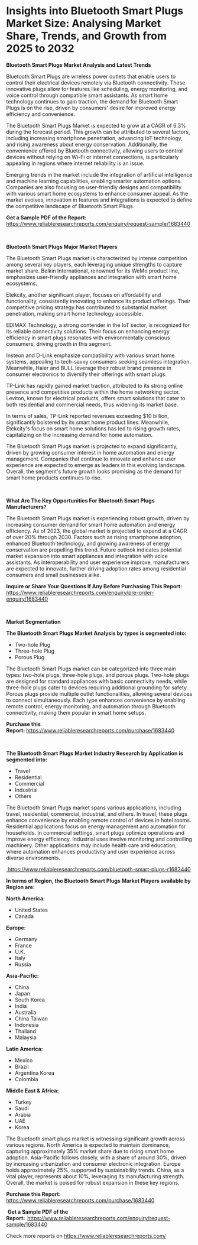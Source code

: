 <p><h1>Insights into Bluetooth Smart Plugs Market Size: Analysing Market Share, Trends, and Growth from 2025 to 2032</h1></p><p><strong>Bluetooth Smart Plugs Market Analysis and Latest Trends</strong></p>
<p><p>Bluetooth Smart Plugs are wireless power outlets that enable users to control their electrical devices remotely via Bluetooth connectivity. These innovative plugs allow for features like scheduling, energy monitoring, and voice control through compatible smart assistants. As smart home technology continues to gain traction, the demand for Bluetooth Smart Plugs is on the rise, driven by consumers' desire for improved energy efficiency and convenience.</p><p>The Bluetooth Smart Plugs Market is expected to grow at a CAGR of 6.3% during the forecast period. This growth can be attributed to several factors, including increasing smartphone penetration, advancing IoT technology, and rising awareness about energy conservation. Additionally, the convenience offered by Bluetooth connectivity, allowing users to control devices without relying on Wi-Fi or internet connections, is particularly appealing in regions where internet reliability is an issue.</p><p>Emerging trends in the market include the integration of artificial intelligence and machine learning capabilities, enabling smarter automation options. Companies are also focusing on user-friendly designs and compatibility with various smart home ecosystems to enhance consumer appeal. As the market evolves, innovation in features and integrations is expected to define the competitive landscape of Bluetooth Smart Plugs.</p></p>
<p><strong>Get a Sample PDF of the Report:&nbsp;</strong> <a href="https://www.reliableresearchreports.com/enquiry/request-sample/1683440?utm_campaign=2199&utm_medium=2&utm_source=Github&utm_content=ia&utm_term=11022025&utm_id=bluetooth-smart-plugs">https://www.reliableresearchreports.com/enquiry/request-sample/1683440</a></p>
<p>&nbsp;</p>
<p><strong>Bluetooth Smart Plugs Major Market Players</strong></p>
<p><p>The Bluetooth Smart Plugs market is characterized by intense competition among several key players, each leveraging unique strengths to capture market share. Belkin International, renowned for its WeMo product line, emphasizes user-friendly appliances and integration with smart home ecosystems.</p><p>Etekcity, another significant player, focuses on affordability and functionality, consistently innovating to enhance its product offerings. Their competitive pricing strategy has contributed to substantial market penetration, making smart home technology accessible.</p><p>EDIMAX Technology, a strong contender in the IoT sector, is recognized for its reliable connectivity solutions. Their focus on enhancing energy efficiency in smart plugs resonates with environmentally conscious consumers, driving growth in this segment.</p><p>Insteon and D-Link emphasize compatibility with various smart home systems, appealing to tech-savvy consumers seeking seamless integration. Meanwhile, Haier and BULL leverage their robust brand presence in consumer electronics to diversify their offerings with smart plugs.</p><p>TP-Link has rapidly gained market traction, attributed to its strong online presence and competitive products within the home networking sector. Leviton, known for electrical products, offers smart solutions that cater to both residential and commercial needs, thus widening its market base.</p><p>In terms of sales, TP-Link reported revenues exceeding $10 billion, significantly bolstered by its smart home product lines. Meanwhile, Etekcity's focus on smart home solutions has led to rising growth rates, capitalizing on the increasing demand for home automation.</p><p>The Bluetooth Smart Plugs market is projected to expand significantly, driven by growing consumer interest in home automation and energy management. Companies that continue to innovate and enhance user experience are expected to emerge as leaders in this evolving landscape. Overall, the segment's future growth looks promising as the demand for smart home products continues to rise.</p></p>
<p>&nbsp;</p>
<p><strong>What Are The Key Opportunities For Bluetooth Smart Plugs Manufacturers?</strong></p>
<p><p>The Bluetooth Smart Plugs market is experiencing robust growth, driven by increasing consumer demand for smart home automation and energy efficiency. As of 2023, the global market is projected to expand at a CAGR of over 20% through 2030. Factors such as rising smartphone adoption, enhanced Bluetooth technology, and growing awareness of energy conservation are propelling this trend. Future outlook indicates potential market expansion into smart appliances and integration with voice assistants. As interoperability and user experience improve, manufacturers are expected to innovate, further driving adoption rates among residential consumers and small businesses alike.</p></p>
<p><strong>Inquire or Share Your Questions If Any Before Purchasing This Report:</strong> <a href="https://www.reliableresearchreports.com/enquiry/pre-order-enquiry/1683440?utm_campaign=2199&utm_medium=2&utm_source=Github&utm_content=ia&utm_term=11022025&utm_id=bluetooth-smart-plugs">https://www.reliableresearchreports.com/enquiry/pre-order-enquiry/1683440</a></p>
<p>&nbsp;</p>
<p><strong>Market Segmentation</strong></p>
<p><strong>The Bluetooth Smart Plugs Market Analysis by types is segmented into:</strong></p>
<p><ul><li>Two-hole Plug</li><li>Three-hole Plug</li><li>Porous Plug</li></ul></p>
<p><p>The Bluetooth Smart Plugs market can be categorized into three main types: two-hole plugs, three-hole plugs, and porous plugs. Two-hole plugs are designed for standard appliances with basic connectivity needs, while three-hole plugs cater to devices requiring additional grounding for safety. Porous plugs provide multiple outlet functionalities, allowing several devices to connect simultaneously. Each type enhances convenience by enabling remote control, energy monitoring, and automation through Bluetooth connectivity, making them popular in smart home setups.</p></p>
<p><strong>Purchase this Report:&nbsp;</strong><a href="https://www.reliableresearchreports.com/purchase/1683440?utm_campaign=2199&utm_medium=2&utm_source=Github&utm_content=ia&utm_term=11022025&utm_id=bluetooth-smart-plugs">https://www.reliableresearchreports.com/purchase/1683440</a></p>
<p>&nbsp;</p>
<p><strong>The Bluetooth Smart Plugs Market Industry Research by Application is segmented into:</strong></p>
<p><ul><li>Travel</li><li>Residential</li><li>Commercial</li><li>Industrial</li><li>Others</li></ul></p>
<p><p>The Bluetooth Smart Plugs market spans various applications, including travel, residential, commercial, industrial, and others. In travel, these plugs enhance convenience by enabling remote control of devices in hotel rooms. Residential applications focus on energy management and automation for households. In commercial settings, smart plugs optimize operations and improve energy efficiency. Industrial uses involve monitoring and controlling machinery. Other applications may include health care and education, where automation enhances productivity and user experience across diverse environments.</p></p>
<p><a href="https://www.reliableresearchreports.com/bluetooth-smart-plugs-r1683440?utm_campaign=2199&utm_medium=2&utm_source=Github&utm_content=ia&utm_term=11022025&utm_id=bluetooth-smart-plugs">&nbsp;https://www.reliableresearchreports.com/bluetooth-smart-plugs-r1683440</a></p>
<p><strong>In terms of Region, the Bluetooth Smart Plugs Market Players available by Region are:</strong></p>
<p>
    <p> <strong> North America: </strong>
        <ul>
            <li>United States</li>
            <li>Canada</li>
        </ul>
        </p> 
    <p> <strong> Europe: </strong>
        <ul>
            <li>Germany</li>
            <li>France</li>
            <li>U.K.</li>
            <li>Italy</li>
            <li>Russia</li>
        </ul>
        </p> 
    <p> <strong> Asia-Pacific: </strong>
        <ul>
            <li>China</li>
            <li>Japan</li>
            <li>South Korea</li>
            <li>India</li>
            <li>Australia</li>
            <li>China Taiwan</li>
            <li>Indonesia</li>
            <li>Thailand</li>
            <li>Malaysia</li>
        </ul>
        </p> 
    <p> <strong> Latin America: </strong>
        <ul>
            <li>Mexico</li>
            <li>Brazil</li>
            <li>Argentina Korea</li>
            <li>Colombia</li>
        </ul>
        </p> 
    <p> <strong> Middle East & Africa: </strong>
        <ul>
            <li>Turkey</li>
            <li>Saudi</li>
            <li>Arabia</li>
            <li>UAE</li>
            <li>Korea</li>
        </ul>
    </p>
    </p>
<p><p>The Bluetooth smart plugs market is witnessing significant growth across various regions. North America is expected to maintain dominance, capturing approximately 35% market share due to rising smart home adoption. Asia-Pacific follows closely, with a share of around 30%, driven by increasing urbanization and consumer electronic integration. Europe holds approximately 25%, supported by sustainability trends. China, as a vital player, represents about 10%, leveraging its manufacturing strength. Overall, the market is poised for robust expansion in these key regions.</p></p>
<p><strong>Purchase this Report: </strong><a href="https://www.reliableresearchreports.com/purchase/1683440?utm_campaign=2199&utm_medium=2&utm_source=Github&utm_content=ia&utm_term=11022025&utm_id=bluetooth-smart-plugs">https://www.reliableresearchreports.com/purchase/1683440</a></p>
<p>&nbsp;<strong>Get a Sample PDF of the Report:&nbsp;&nbsp;</strong><a href="https://www.reliableresearchreports.com/enquiry/request-sample/1683440?utm_campaign=2199&utm_medium=2&utm_source=Github&utm_content=ia&utm_term=11022025&utm_id=bluetooth-smart-plugs">https://www.reliableresearchreports.com/enquiry/request-sample/1683440</a></p>
<p><strong></strong></p>
<p>Check more reports on <a href="https://www.reliableresearchreports.com/?utm_campaign=2199&utm_medium=2&utm_source=Github&utm_content=ia&utm_term=11022025&utm_id=bluetooth-smart-plugs">https://www.reliableresearchreports.com/</a></p>